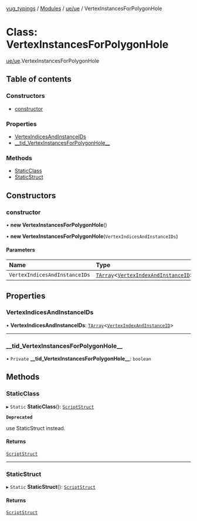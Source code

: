 [yug_typings](../README.md) / [Modules](../modules.md) / [ue/ue](../modules/ue_ue.md) / VertexInstancesForPolygonHole

# Class: VertexInstancesForPolygonHole

[ue/ue](../modules/ue_ue.md).VertexInstancesForPolygonHole

## Table of contents

### Constructors

- [constructor](ue_ue.VertexInstancesForPolygonHole.md#constructor)

### Properties

- [VertexIndicesAndInstanceIDs](ue_ue.VertexInstancesForPolygonHole.md#vertexindicesandinstanceids)
- [\_\_tid\_VertexInstancesForPolygonHole\_\_](ue_ue.VertexInstancesForPolygonHole.md#__tid_vertexinstancesforpolygonhole__)

### Methods

- [StaticClass](ue_ue.VertexInstancesForPolygonHole.md#staticclass)
- [StaticStruct](ue_ue.VertexInstancesForPolygonHole.md#staticstruct)

## Constructors

### constructor

• **new VertexInstancesForPolygonHole**()

• **new VertexInstancesForPolygonHole**(`VertexIndicesAndInstanceIDs`)

#### Parameters

| Name | Type |
| :------ | :------ |
| `VertexIndicesAndInstanceIDs` | [`TArray`](../interfaces/ue_puerts.TArray.md)<[`VertexIndexAndInstanceID`](ue_ue.VertexIndexAndInstanceID.md)\> |

## Properties

### VertexIndicesAndInstanceIDs

• **VertexIndicesAndInstanceIDs**: [`TArray`](../interfaces/ue_puerts.TArray.md)<[`VertexIndexAndInstanceID`](ue_ue.VertexIndexAndInstanceID.md)\>

___

### \_\_tid\_VertexInstancesForPolygonHole\_\_

• `Private` **\_\_tid\_VertexInstancesForPolygonHole\_\_**: `boolean`

## Methods

### StaticClass

▸ `Static` **StaticClass**(): [`ScriptStruct`](ue_ue.ScriptStruct.md)

**`Deprecated`**

use StaticStruct instead.

#### Returns

[`ScriptStruct`](ue_ue.ScriptStruct.md)

___

### StaticStruct

▸ `Static` **StaticStruct**(): [`ScriptStruct`](ue_ue.ScriptStruct.md)

#### Returns

[`ScriptStruct`](ue_ue.ScriptStruct.md)
